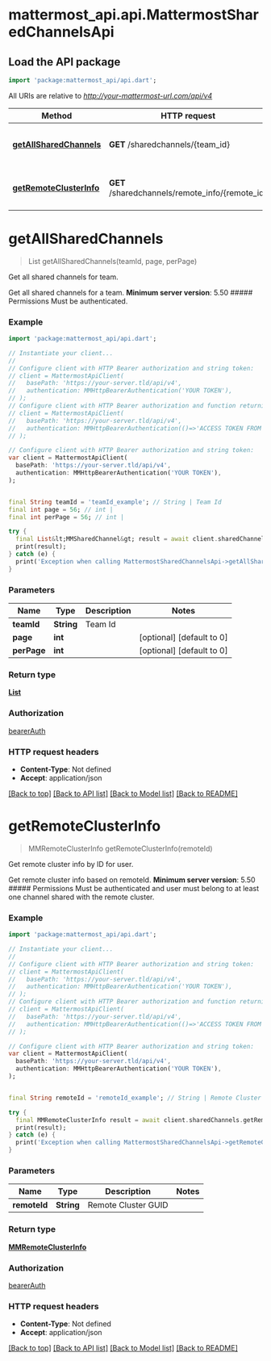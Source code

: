 # mattermost_api.api.MattermostSharedChannelsApi

## Load the API package
```dart
import 'package:mattermost_api/api.dart';
```

All URIs are relative to *http://your-mattermost-url.com/api/v4*

Method | HTTP request | Description
------------- | ------------- | -------------
[**getAllSharedChannels**](MattermostSharedChannelsApi.md#getallsharedchannels) | **GET** /sharedchannels/{team_id} | Get all shared channels for team.
[**getRemoteClusterInfo**](MattermostSharedChannelsApi.md#getremoteclusterinfo) | **GET** /sharedchannels/remote_info/{remote_id} | Get remote cluster info by ID for user.


# **getAllSharedChannels**
> List<MMSharedChannel> getAllSharedChannels(teamId, page, perPage)

Get all shared channels for team.

Get all shared channels for a team.  __Minimum server version__: 5.50  ##### Permissions Must be authenticated. 

### Example
```dart
import 'package:mattermost_api/api.dart';

// Instantiate your client...
//
// Configure client with HTTP Bearer authorization and string token:
// client = MattermostApiClient(
//   basePath: 'https://your-server.tld/api/v4',
//   authentication: MMHttpBearerAuthentication('YOUR TOKEN'),
// );
// Configure client with HTTP Bearer authorization and function returning a string:
// client = MattermostApiClient(
//   basePath: 'https://your-server.tld/api/v4',
//   authentication: MMHttpBearerAuthentication(()=>'ACCESS TOKEN FROM FUNCTION'),
// );

// Configure client with HTTP Bearer authorization and string token:
var client = MattermostApiClient(
  basePath: 'https://your-server.tld/api/v4',
  authentication: MMHttpBearerAuthentication('YOUR TOKEN'),
);


final String teamId = 'teamId_example'; // String | Team Id
final int page = 56; // int | 
final int perPage = 56; // int | 

try {
  final List&lt;MMSharedChannel&gt; result = await client.sharedChannels.getAllSharedChannels(teamId, page, perPage); // returns List&lt;MMSharedChannel&gt; instance
  print(result);
} catch (e) {
  print('Exception when calling MattermostSharedChannelsApi->getAllSharedChannels: $e\n');
}

```

### Parameters

Name | Type | Description  | Notes
------------- | ------------- | ------------- | -------------
 **teamId** | **String**| Team Id | 
 **page** | **int**|  | [optional] [default to 0]
 **perPage** | **int**|  | [optional] [default to 0]

### Return type

[**List<MMSharedChannel>**](MMSharedChannel.md)

### Authorization

[bearerAuth](../GENERATED_README.md#bearerAuth)

### HTTP request headers

 - **Content-Type**: Not defined
 - **Accept**: application/json

[[Back to top]](#) [[Back to API list]](../GENERATED_README.md#documentation-for-api-endpoints) [[Back to Model list]](../GENERATED_README.md#documentation-for-models) [[Back to README]](../GENERATED_README.md)

# **getRemoteClusterInfo**
> MMRemoteClusterInfo getRemoteClusterInfo(remoteId)

Get remote cluster info by ID for user.

Get remote cluster info based on remoteId.  __Minimum server version__: 5.50  ##### Permissions Must be authenticated and user must belong to at least one channel shared with the remote cluster. 

### Example
```dart
import 'package:mattermost_api/api.dart';

// Instantiate your client...
//
// Configure client with HTTP Bearer authorization and string token:
// client = MattermostApiClient(
//   basePath: 'https://your-server.tld/api/v4',
//   authentication: MMHttpBearerAuthentication('YOUR TOKEN'),
// );
// Configure client with HTTP Bearer authorization and function returning a string:
// client = MattermostApiClient(
//   basePath: 'https://your-server.tld/api/v4',
//   authentication: MMHttpBearerAuthentication(()=>'ACCESS TOKEN FROM FUNCTION'),
// );

// Configure client with HTTP Bearer authorization and string token:
var client = MattermostApiClient(
  basePath: 'https://your-server.tld/api/v4',
  authentication: MMHttpBearerAuthentication('YOUR TOKEN'),
);


final String remoteId = 'remoteId_example'; // String | Remote Cluster GUID

try {
  final MMRemoteClusterInfo result = await client.sharedChannels.getRemoteClusterInfo(remoteId); // returns MMRemoteClusterInfo instance
  print(result);
} catch (e) {
  print('Exception when calling MattermostSharedChannelsApi->getRemoteClusterInfo: $e\n');
}

```

### Parameters

Name | Type | Description  | Notes
------------- | ------------- | ------------- | -------------
 **remoteId** | **String**| Remote Cluster GUID | 

### Return type

[**MMRemoteClusterInfo**](MMRemoteClusterInfo.md)

### Authorization

[bearerAuth](../GENERATED_README.md#bearerAuth)

### HTTP request headers

 - **Content-Type**: Not defined
 - **Accept**: application/json

[[Back to top]](#) [[Back to API list]](../GENERATED_README.md#documentation-for-api-endpoints) [[Back to Model list]](../GENERATED_README.md#documentation-for-models) [[Back to README]](../GENERATED_README.md)


